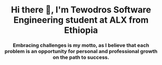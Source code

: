 <h1 align="center">Hi there 👋, I'm Tewodros Software Engineering student at ALX from Ethiopia</h1>
<h3 align="center">Embracing challenges is my motto, as I believe that each problem is an opportunity for personal and professional growth on the path to success.</h3>
<!--
**Gebretewodros73/Gebretewodros73** is a ✨ _special_ ✨ repository because its `README.md` (this file) appears on your GitHub profile.

Here are some ideas to get you started:

- 🔭 I’m currently working on ...
- 🌱 I’m currently learning ...
- 👯 I’m looking to collaborate on ...
- 🤔 I’m looking for help with ...
- 💬 Ask me about ...
- 📫 How to reach me: ...
- 😄 Pronouns: ...
- ⚡ Fun fact: ...
-->
